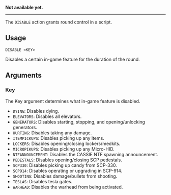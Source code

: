**Not available yet.**
***

The `DISABLE` action grants round control in a script.

## Usage
```
DISABLE <KEY>
```
Disables a certain in-game feature for the duration of the round.

## Arguments
### Key
The Key argument determines what in-game feature is disabled.
* `DYING`: Disables dying.
* `ELEVATORS`: Disables all elevators.
* `GENERATORS`: Disables starting, stopping, and opening/unlocking generators.
* `HURTING`: Disables taking any damage.
* `ITEMPICKUPS`: Disables picking up any items.
* `LOCKERS`: Disables opening/closing lockers/medkits.
* `MICROPIKUPS`: Disables picking up any Micro-HID.
* `NTFANNOUNCEMENT`: Disables the CASSIE NTF spawning announcement.
* `PEDESTALS`: Disables opening/closing SCP pedestals.
* `SCP330`: Disables picking up candy from SCP-330.
* `SCP914`: Disables operating or upgrading in SCP-914.
* `SHOOTING`: Disables damage/bullets from shooting.
* `TESLAS`: Disables tesla gates.
* `WARHEAD`: Disables the warhead from being activated.